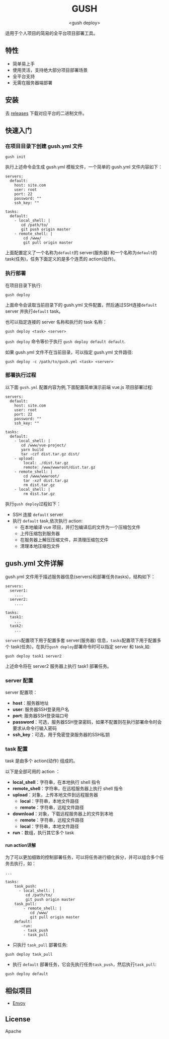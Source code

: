 <h1 align="center"> GUSH </h1>
<p align="center"> &lt;gush deploy&gt; </p>

适用于个人项目的简易的全平台项目部署工具。

## 特性

- 简单易上手
- 使用灵活，支持绝大部分项目部署场景
- 全平台支持
- 无需在服务器端部署

## 安装

去 [releases](https://github.com/jae-jae/gush/releases/) 下载对应平台的二进制文件。

## 快速入门

### 在项目目录下创建 gush.yml 文件

```
gush init
```

执行上述命令会生成 gush.yml 模板文件，一个简单的 gush.yml 文件内容如下：

```
servers:
  default:
    host: site.com
    user: root
    port: 22
    password: ""
    ssh_key: ""

tasks:
  default:
    - local_shell: |
       cd /path/to/
       git push origin master
    - remote_shell: |
        cd /www/
        git pull origin master
```

上面配置定义了一个名称为`default`的 server(服务器) 和一个名称为`default`的 task(任务)，任务下面定义的是多个连贯的 action(动作)。

### 执行部署

在项目目录下执行:

```
gush deploy
```

上面命令会读取当前目录下的 gush.yml 文件配置，然后通过SSH连接`default` server 并执行`default` task。

也可以指定连接的 server 名称和执行的 task 名称：

```
gush deploy <task> <server>
```

`gush deploy` 命令等价于执行 `gush deploy default default`.


如果 gush.yml 文件不在当前目录，可以指定 gush.yml 文件路径:

```
gush deploy -c /path/to/gush.yml <task> <server>
```

### 部署执行过程

以下面 `gush.yml` 配置内容为例,下面配置简单演示前端 vue.js 项目部署过程:

```
servers:
  default:
    host: site.com
    user: root
    port: 22
    password: ""
    ssh_key: ""

tasks:
  default:
    - local_shell: |
       cd /www/vue-project/
       yarn build
       tar -czf dist.tar.gz dist/
    - upload:
        local: ./dist.tar.gz
        remote: /www/wwwroot/dist.tar.gz
    - remote_shell: |
        cd /www/wwwroot/
        tar -xzf dist.tar.gz
        rm dist.tar.gz
    - local_shell: |
        rm dist.tar.gz
```

执行`gush deploy`过程如下：

- SSH 连接 `default` server
- 执行 `default` task,依次执行 action:
  - 在本地编译 vue 项目，并打包编译后的文件为一个压缩包文件
  - 上传压缩包到服务器
  - 在服务器上解压压缩文件，并清理压缩包文件
  - 清理本地压缩包文件

## gush.yml 文件详解

gush.yml 文件用于描述服务器信息(servers)和部署任务(tasks)，结构如下：
```
servers:
  server1:
    ....
  server2:
  	....

tasks:
  task1:
    ...
  task2:
  	...

```
`servers`配置项下用于配置多套 server(服务器) 信息，`tasks`配置项下用于配置多个 task(任务)，在执行`gush deploy`部署命令时可以指定 server 和 task,如:
```
gush deploy task1 server2
```
上述命令将在 server2 服务器上执行 task1 部署任务。

### server 配置
server 配置项：
- **host**：服务器地址
- **user**: 服务器SSH登录用户名
- **port**: 服务器SSH登录端口号
- **password**：可选，服务器SSH登录密码，如果不配置则在执行部署命令时会要求从命令行输入密码
- **ssh_key**：可选，用于免密登录服务器的SSH私钥

### task 配置

task 是由多个 action(动作) 组成的。

以下是全部可用的 action ：
- **local_shell**：字符串，在本地执行 shell 指令
- **remote_shell**：字符串，在远程服务器上执行 shell 指令
- **upload**：对象，上传本地文件到远程服务器
	- **local**：字符串，本地文件路径
	- **remote**：字符串，远程文件路径
- **download**：对象，下载远程服务器上的文件到本地
	- **remote**：字符串，远程文件路径
    - **local**：字符串，本地文件路径
- **run**：数组，执行其它多个 task

#### run action详解
为了可以更加细致的控制部署任务，可以将任务进行细化拆分，并可以组合多个任务去执行，如：
```
...

tasks:
    task_push:
      - local_shell: |
         cd /path/to/
         git push origin master
    task_pull:
        - remote_shell: |
           cd /www/
           git pull origin master
    default:
       -run:
        - task_push
        - task_pull
```
- 只执行 `task_pull` 部署任务:
```
gush deploy task_pull
```
- 执行 `default` 部署任务，它会先执行任务`task_push`，然后执行`task_pull`:
```
gush deploy default
```

## 相似项目
- [Envoy](https://laravel.com/docs/7.x/envoy)

## License
Apache
